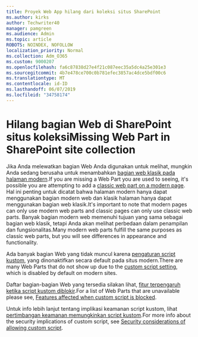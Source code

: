 ```yaml
---
title: Proyek Web App hilang dari koleksi situs SharePoint
ms.author: kirks
author: Techwriter40
manager: pamgreen
ms.audience: Admin
ms.topic: article
ROBOTS: NOINDEX, NOFOLLOW
localization_priority: Normal
ms.collection: Adm_O365
ms.custom: 9000207
ms.openlocfilehash: fa6c87838d27e4f21c087eec35a5dc4a25e301e3
ms.sourcegitcommit: 4b7e478ce700c0b781efec3857ac4dce5bdf00c6
ms.translationtype: MT
ms.contentlocale: id-ID
ms.lasthandoff: 06/07/2019
ms.locfileid: "34758174"
---
```

# <a name="missing-web-part-in-sharepoint-site-collection"></a><span data-ttu-id="dd623-102">Hilang bagian Web di SharePoint situs koleksi</span><span class="sxs-lookup"><span data-stu-id="dd623-102">Missing Web Part in SharePoint site collection</span></span>

<span data-ttu-id="dd623-103">Jika Anda melewatkan bagian Web Anda digunakan untuk melihat, mungkin Anda sedang berusaha untuk menambahkan [bagian web klasik pada halaman modern](https://support.office.com/article/classic-and-modern-web-part-experiences-3fdae6c3-8fc1-49ab-8708-8c104b882e64).</span><span class="sxs-lookup"><span data-stu-id="dd623-103">If you are missing a Web Part you are used to seeing, it's possible you are attempting to add a [classic web part on a modern page](https://support.office.com/article/classic-and-modern-web-part-experiences-3fdae6c3-8fc1-49ab-8708-8c104b882e64).</span></span> <span data-ttu-id="dd623-104">Hal ini penting untuk dicatat bahwa halaman modern hanya dapat menggunakan bagian modern web dan klasik halaman hanya dapat menggunakan bagian web klasik.</span><span class="sxs-lookup"><span data-stu-id="dd623-104">It's important to note that modern pages can only use modern web parts and classic pages can only use classic web parts.</span></span> <span data-ttu-id="dd623-105">Banyak bagian modern web memenuhi tujuan yang sama sebagai bagian web klasik, tetapi Anda akan melihat perbedaan dalam penampilan dan fungsionalitas.</span><span class="sxs-lookup"><span data-stu-id="dd623-105">Many modern web parts fulfill the same purposes as classic web parts, but you will see differences in appearance and functionality.</span></span>

<span data-ttu-id="dd623-106">Ada banyak bagian Web yang tidak muncul karena [pengaturan script kustom](https://docs.microsoft.com/sharepoint/allow-or-prevent-custom-script), yang dinonaktifkan secara default pada situs modern.</span><span class="sxs-lookup"><span data-stu-id="dd623-106">There are many Web Parts that do not show up due to the [custom script setting](https://docs.microsoft.com/sharepoint/allow-or-prevent-custom-script), which is disabled by default on modern sites.</span></span> 

<span data-ttu-id="dd623-107">Daftar bagian-bagian Web yang tersedia silakan lihat, [fitur terpengaruh ketika script kustom diblokir](https://docs.microsoft.com/sharepoint/allow-or-prevent-custom-script#features-affected-when-custom-script-is-blocked).</span><span class="sxs-lookup"><span data-stu-id="dd623-107">For a list of Web Parts that are unavailable please see, [Features affected when custom script is blocked](https://docs.microsoft.com/sharepoint/allow-or-prevent-custom-script#features-affected-when-custom-script-is-blocked).</span></span>

 <span data-ttu-id="dd623-108">Untuk info lebih lanjut tentang implikasi keamanan script kustom, lihat [pertimbangan keamanan memungkinkan script kustom](https://docs.microsoft.com/sharepoint/security-considerations-of-allowing-custom-script).</span><span class="sxs-lookup"><span data-stu-id="dd623-108">For more info about the security implications of custom script, see [Security considerations of allowing custom script](https://docs.microsoft.com/sharepoint/security-considerations-of-allowing-custom-script).</span></span>
